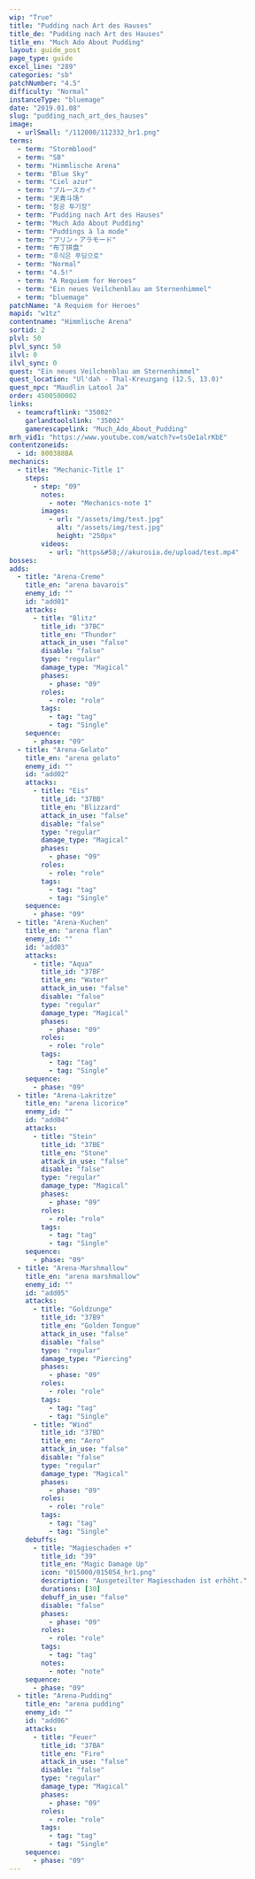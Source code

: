 ```yaml
---
wip: "True"
title: "Pudding nach Art des Hauses"
title_de: "Pudding nach Art des Hauses"
title_en: "Much Ado About Pudding"
layout: guide_post
page_type: guide
excel_line: "289"
categories: "sb"
patchNumber: "4.5"
difficulty: "Normal"
instanceType: "bluemage"
date: "2019.01.08"
slug: "pudding_nach_art_des_hauses"
image:
  - urlSmall: "/112000/112332_hr1.png"
terms:
  - term: "Stormblood"
  - term: "SB"
  - term: "Himmlische Arena"
  - term: "Blue Sky"
  - term: "Ciel azur"
  - term: "ブルースカイ"
  - term: "天青斗场"
  - term: "청공 투기장"
  - term: "Pudding nach Art des Hauses"
  - term: "Much Ado About Pudding"
  - term: "Puddings à la mode"
  - term: "プリン・アラモード"
  - term: "布丁拼盘"
  - term: "후식은 푸딩으로"
  - term: "Normal"
  - term: "4.5!"
  - term: "A Requiem for Heroes"
  - term: "Ein neues Veilchenblau am Sternenhimmel"
  - term: "bluemage"
patchName: "A Requiem for Heroes"
mapid: "w1tz"
contentname: "Himmlische Arena"
sortid: 2
plvl: 50
plvl_sync: 50
ilvl: 0
ilvl_sync: 0
quest: "Ein neues Veilchenblau am Sternenhimmel"
quest_location: "Ul'dah - Thal-Kreuzgang (12.5, 13.0)"
quest_npc: "Maudlin Latool Ja"
order: 4500500002
links:
  - teamcraftlink: "35002"
    garlandtoolslink: "35002"
    gamerescapelink: "Much_Ado_About_Pudding"
mrh_vid1: "https://www.youtube.com/watch?v=tsOe1alrKbE"
contentzoneids:
  - id: 800388BA
mechanics:
  - title: "Mechanic-Title 1"
    steps:
      - step: "09"
        notes:
          - note: "Mechanics-note 1"
        images:
          - url: "/assets/img/test.jpg"
            alt: "/assets/img/test.jpg"
            height: "250px"
        videos:
          - url: "https&#58;//akurosia.de/upload/test.mp4"
bosses:
adds:
  - title: "Arena-Creme"
    title_en: "arena bavarois"
    enemy_id: ""
    id: "add01"
    attacks:
      - title: "Blitz"
        title_id: "37BC"
        title_en: "Thunder"
        attack_in_use: "false"
        disable: "false"
        type: "regular"
        damage_type: "Magical"
        phases:
          - phase: "09"
        roles:
          - role: "role"
        tags:
          - tag: "tag"
          - tag: "Single"
    sequence:
      - phase: "09"
  - title: "Arena-Gelato"
    title_en: "arena gelato"
    enemy_id: ""
    id: "add02"
    attacks:
      - title: "Eis"
        title_id: "37BB"
        title_en: "Blizzard"
        attack_in_use: "false"
        disable: "false"
        type: "regular"
        damage_type: "Magical"
        phases:
          - phase: "09"
        roles:
          - role: "role"
        tags:
          - tag: "tag"
          - tag: "Single"
    sequence:
      - phase: "09"
  - title: "Arena-Kuchen"
    title_en: "arena flan"
    enemy_id: ""
    id: "add03"
    attacks:
      - title: "Aqua"
        title_id: "37BF"
        title_en: "Water"
        attack_in_use: "false"
        disable: "false"
        type: "regular"
        damage_type: "Magical"
        phases:
          - phase: "09"
        roles:
          - role: "role"
        tags:
          - tag: "tag"
          - tag: "Single"
    sequence:
      - phase: "09"
  - title: "Arena-Lakritze"
    title_en: "arena licorice"
    enemy_id: ""
    id: "add04"
    attacks:
      - title: "Stein"
        title_id: "37BE"
        title_en: "Stone"
        attack_in_use: "false"
        disable: "false"
        type: "regular"
        damage_type: "Magical"
        phases:
          - phase: "09"
        roles:
          - role: "role"
        tags:
          - tag: "tag"
          - tag: "Single"
    sequence:
      - phase: "09"
  - title: "Arena-Marshmallow"
    title_en: "arena marshmallow"
    enemy_id: ""
    id: "add05"
    attacks:
      - title: "Goldzunge"
        title_id: "37B9"
        title_en: "Golden Tongue"
        attack_in_use: "false"
        disable: "false"
        type: "regular"
        damage_type: "Piercing"
        phases:
          - phase: "09"
        roles:
          - role: "role"
        tags:
          - tag: "tag"
          - tag: "Single"
      - title: "Wind"
        title_id: "37BD"
        title_en: "Aero"
        attack_in_use: "false"
        disable: "false"
        type: "regular"
        damage_type: "Magical"
        phases:
          - phase: "09"
        roles:
          - role: "role"
        tags:
          - tag: "tag"
          - tag: "Single"
    debuffs:
      - title: "Magieschaden +"
        title_id: "39"
        title_en: "Magic Damage Up"
        icon: "015000/015054_hr1.png"
        description: "Ausgeteilter Magieschaden ist erhöht."
        durations: [30]
        debuff_in_use: "false"
        disable: "false"
        phases:
          - phase: "09"
        roles:
          - role: "role"
        tags:
          - tag: "tag"
        notes:
          - note: "note"
    sequence:
      - phase: "09"
  - title: "Arena-Pudding"
    title_en: "arena pudding"
    enemy_id: ""
    id: "add06"
    attacks:
      - title: "Feuer"
        title_id: "37BA"
        title_en: "Fire"
        attack_in_use: "false"
        disable: "false"
        type: "regular"
        damage_type: "Magical"
        phases:
          - phase: "09"
        roles:
          - role: "role"
        tags:
          - tag: "tag"
          - tag: "Single"
    sequence:
      - phase: "09"
---
```

